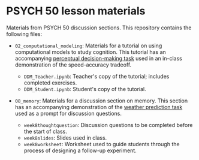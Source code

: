 # PSYCH 50 lesson materials
Materials from PSYCH 50 discussion sections. This repository contains the following files:

* `02_computational_modeling`: Materials for a tutorial on using computational models to study cognition. This tutorial has an accompanying [perceptual decision-making task](http://web.stanford.edu/~nvelez/psych50/demo/) used in an in-class demonstration of the speed-accuracy tradeoff.
  - `DDM_Teacher.ipynb`: Teacher's copy of the tutorial; includes completed exercises.
  - `DDM_Student.ipynb`: Student's copy of the tutorial.
  
* `08_memory`: Materials for a discussion section on memory. This section has an accompanying demonstration of the [weather prediction task](http://web.stanford.edu/~nvelez/psych50/weather_prediction/) used as a prompt for discussion questions.
  - `week8thoughtquestion`: Discussion questions to be completed before the start of class.
  - `week8slides`: Slides used in class.
  - `week8worksheet`: Worksheet used to guide students through the process of designing a follow-up experiment. 
